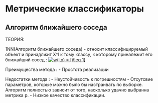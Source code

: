 # Метрические классификаторы

## Алгоритм ближайшего соседа
 ТЕОРИЯ:
 
1NN(Алгоритм ближайшего соседа) - относит классифицируемый объект и принадлжит X^l к тому  классу, к которому приналежит его ближайший сосед :
 <a href="https://www.codecogs.com/eqnedit.php?latex=w(i,x)&space;=&space;[i\leq&space;1]" target="_blank"><img src="https://latex.codecogs.com/gif.latex?w(i,x)&space;=&space;[i\leq&space;1]" title="w(i,x) = [i\leq 1]" /></a>
    
    
  Преимущества метода :
     - Простота реализации
     
  Недостатки метода :
      - Неустойчивость к погрешностям
      - Отсутсвие параметров, которые можно было бы настраивать по выборке. Алгоритм полностью зависит от того, насколько удачно            выбранна метрика p.
      - Низкое качество классификации.
      


